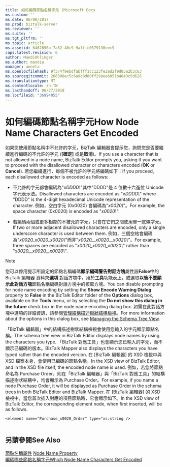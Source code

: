 ```yaml
---
title: 如何編碼節點名稱字元 |Microsoft Docs
ms.custom: ''
ms.date: 06/08/2017
ms.prod: biztalk-server
ms.reviewer: ''
ms.suite: ''
ms.tgt_pltfrm: ''
ms.topic: article
ms.assetid: 6462856b-7a52-40c9-9aff-c0579130eec9
caps.latest.revision: 6
author: MandiOhlinger
ms.author: mandia
manager: anneta
ms.openlocfilehash: 9f374f9ebdfabfff1cc123fe2ad2f9d05a2b3c63
ms.sourcegitcommit: 266308ec5c6a9d8d80ff298ee6051b4843c5d626
ms.translationtype: MT
ms.contentlocale: zh-TW
ms.lasthandoff: 06/27/2018
ms.locfileid: "36994055"
---
```

# <a name="how-node-name-characters-get-encoded"></a><span data-ttu-id="d2d91-102">如何編碼節點名稱字元</span><span class="sxs-lookup"><span data-stu-id="d2d91-102">How Node Name Characters Get Encoded</span></span>
<span data-ttu-id="d2d91-103">如果您使用節點名稱中不允許的字元，BizTalk 編輯器會提示您，詢問您是否要繼續進行編碼的不允許的字元 (**[確定]** 或是**取消**)。</span><span class="sxs-lookup"><span data-stu-id="d2d91-103">If you use a character that is not allowed in a node name, BizTalk Editor prompts you, asking if you want to proceed with the disallowed character or characters encoded (**OK** or **Cancel**).</span></span> <span data-ttu-id="d2d91-104">若您繼續進行，每個不被允許的字元將編碼如下：</span><span class="sxs-lookup"><span data-stu-id="d2d91-104">If you proceed, each disallowed character is encoded as follows:</span></span>  
  
- <span data-ttu-id="d2d91-105">不允許的字元都會編碼為"*xDDDD\\*"其中"DDDD"是 4 位數十六進位 Unicode 字元表示法。</span><span class="sxs-lookup"><span data-stu-id="d2d91-105">Disallowed characters are encoded as "*xDDDD\\*" where "DDDD" is the 4-digit hexadecimal Unicode representation of the character.</span></span> <span data-ttu-id="d2d91-106">例如，空白字元 (0x0020) 會編碼為"*x0020\\*"。</span><span class="sxs-lookup"><span data-stu-id="d2d91-106">For example, the space character (0x0020) is encoded as "*x0020\\*".</span></span>  
  
- <span data-ttu-id="d2d91-107">若編碼兩個或更多相鄰的不被允許字元，只會在它們之間使用單一底線字元。</span><span class="sxs-lookup"><span data-stu-id="d2d91-107">If two or more adjacent disallowed characters are encoded, only a single underscore character is used between them.</span></span> <span data-ttu-id="d2d91-108">例如，三個空格會編碼為"*x0020_x0020_x0020\\*"而非"*x0020\__x0020\__x0020\\*"。</span><span class="sxs-lookup"><span data-stu-id="d2d91-108">For example, three spaces are encoded as "*x0020_x0020_x0020\\*" rather than "*x0020\__x0020\__x0020\\*".</span></span>  
  
> [!NOTE]
>  <span data-ttu-id="d2d91-109">您可以停用提示所設定的節點名稱編碼**顯示編碼警告對話方塊**屬性設**False**中的 BizTalk 編輯器 資料夾**選項** 對話方塊中，用於**工具**功能表上，或選取**以後不要顯示此對話方塊**節點名稱編碼對話方塊中的核取方塊。</span><span class="sxs-lookup"><span data-stu-id="d2d91-109">You can disable prompting for node name encoding by setting the **Show Encode Warning Dialog** property to **False** in the BizTalk Editor folder of the **Options** dialog box, available on the **Tools** menu, or by selecting the **Do not show this dialog in the future** check box in the node name encoding dialog box.</span></span> <span data-ttu-id="d2d91-110">如需在此對話方塊中選項的詳細資訊，請參閱[管理結構描述樹狀結構檢視](../core/how-to-manage-the-schema-tree-view.md)。</span><span class="sxs-lookup"><span data-stu-id="d2d91-110">For more information about the options in this dialog box, see [Managing the Schema Tree View](../core/how-to-manage-the-schema-tree-view.md).</span></span>  
  
 <span data-ttu-id="d2d91-111">「BizTalk 編輯器」中的結構描述樹狀結構檢視會使用您輸入的字元顯示節點名稱。</span><span class="sxs-lookup"><span data-stu-id="d2d91-111">The schema tree view in BizTalk Editor displays node names by using the characters you type.</span></span> <span data-ttu-id="d2d91-112">「BizTalk 對應工具」也會顯示您已輸入的字元，而不顯示已編碼的版本。</span><span class="sxs-lookup"><span data-stu-id="d2d91-112">BizTalk Mapper also displays the characters you have typed rather than the encoded version.</span></span> <span data-ttu-id="d2d91-113">在 [BizTalk 編輯器] 的 XSD 檢視中與 XSD 檔案本身，會使用已編碼的節點名稱。</span><span class="sxs-lookup"><span data-stu-id="d2d91-113">In the XSD view of BizTalk Editor, and in the XSD file itself, the encoded node name is used.</span></span> <span data-ttu-id="d2d91-114">例如，若您將節點命名為 Purchase Order，則在「BizTalk 編輯器」與「BizTalk 對應工具」的結構描述樹狀結構中，均會顯示為 Purchase Order。</span><span class="sxs-lookup"><span data-stu-id="d2d91-114">For example, if you name a node Purchase Order, it will be displayed as Purchase Order in the schema trees in both BizTalk Editor and BizTalk Mapper.</span></span> <span data-ttu-id="d2d91-115">在 [BizTalk 編輯器] 的 XSD 檢視中，當您首次插入對應的項目節點時，它會顯示如下。</span><span class="sxs-lookup"><span data-stu-id="d2d91-115">In the XSD view of BizTalk Editor, the corresponding element node, when first inserted, will be as follows.</span></span>  
  
```  
<element name="Purchase_x0020_Order" type="xs:string />  
  
```  
  
## <a name="see-also"></a><span data-ttu-id="d2d91-116">另請參閱</span><span class="sxs-lookup"><span data-stu-id="d2d91-116">See Also</span></span>  
 <span data-ttu-id="d2d91-117">[節點名稱屬性](../core/node-name-property.md) </span><span class="sxs-lookup"><span data-stu-id="d2d91-117">[Node Name Property](../core/node-name-property.md) </span></span>  
 [<span data-ttu-id="d2d91-118">編碼哪些節點名稱字元</span><span class="sxs-lookup"><span data-stu-id="d2d91-118">Which Node Name Characters Get Encoded</span></span>](../core/which-node-name-characters-get-encoded.md)